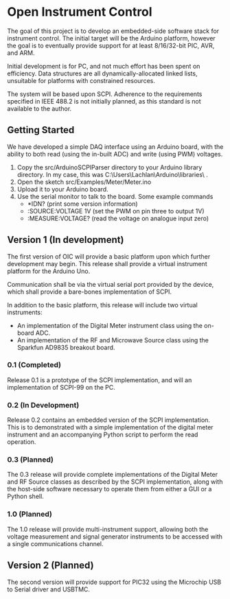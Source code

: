 Open Instrument Control
=======================

The goal of this project is to develop an embedded-side software stack for
instrument control.  The initial target will be the Arduino platform, however
the goal is to eventually provide support for at least 8/16/32-bit PIC, AVR,
and ARM.

Initial development is for PC, and not much effort has been spent on
efficiency.  Data structures are all dynamically-allocated linked lists,
unsuitable for platforms with constrained resources.

The system will be based upon SCPI.  Adherence to the requirements specified
in IEEE 488.2 is not initially planned, as this standard is not available
to the author.

## Getting Started ##

We have developed a simple DAQ interface using an Arduino board, with the
ability to both read (using the in-built ADC) and write (using PWM) voltages.

1. Copy the src/ArduinoSCPIParser directory to your Arduino library directory.
	In my case, this was C:\Users\Lachlan\Arduino\libraries\ .
2. Open the sketch src/Examples/Meter/Meter.ino
3. Upload it to your Arduino board.
4. Use the serial monitor to talk to the board.  Some example commands
	* *IDN? (print some version information)
	* :SOURCE:VOLTAGE 1V (set the PWM on pin three to output 1V)
	* :MEASURE:VOLTAGE? (read the voltage on analogue input zero)
	
## Version 1 (In development) ##

The first version of OIC will provide a basic platform upon which further
development may begin.  This release shall provide a virtual instrument
platform for the Arduino Uno.

Communication shall be via the virtual serial port provided by the device,
which shall provide a bare-bones implementation of SCPI.

In addition to the basic platform, this release will include two virtual
instruments:

* An implementation of the Digital Meter instrument class using the
	on-board ADC.
* An implementation of the RF and Microwave Source class using the Sparkfun
	AD9835 breakout board.

### 0.1 (Completed) ###

Release 0.1 is a prototype of the SCPI implementation, and will
an implementation of SCPI-99 on the PC.

### 0.2 (In Development) ###

Release 0.2 contains an embedded version of the SCPI implementation.  This
is to demonstrated with a simple implementation of the digital meter
instrument and an accompanying Python script to perform the read operation.

### 0.3 (Planned) ###

The 0.3 release will provide complete implementations of the Digital Meter
and RF Source classes as described by the SCPI implementation, along with
the host-side software necessary to operate them from either a GUI or a
Python shell.

### 1.0 (Planned) ###

The 1.0 release will provide multi-instrument support, allowing both the
voltage measurement and signal generator instruments to be accessed with
a single communications channel.

## Version 2 (Planned) ##

The second version will provide support for PIC32 using the Microchip
USB to Serial driver and USBTMC.